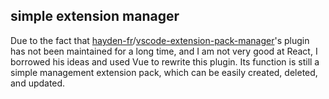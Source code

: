 ## simple extension manager

Due to the fact that [hayden-fr](https://github.com/hayden-fr)/[vscode-extension-pack-manager](https://github.com/hayden-fr/vscode-extension-pack-manager)'s plugin has not been maintained for a long time, and I am not very good at React, I borrowed his ideas and used Vue to rewrite this plugin. Its function is still a simple management extension pack, which can be easily created, deleted, and updated.